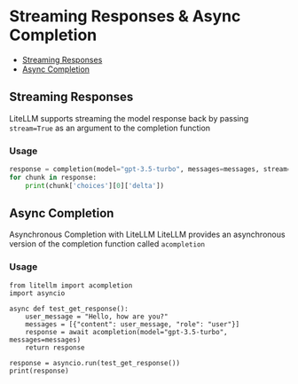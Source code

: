 # Streaming Responses & Async Completion

- [Streaming Responses](#streaming-responses)
- [Async Completion](#async-completion)

## Streaming Responses
LiteLLM supports streaming the model response back by passing `stream=True` as an argument to the completion function
### Usage
```python
response = completion(model="gpt-3.5-turbo", messages=messages, stream=True)
for chunk in response:
    print(chunk['choices'][0]['delta'])

```

## Async Completion
Asynchronous Completion with LiteLLM
LiteLLM provides an asynchronous version of the completion function called `acompletion`
### Usage
```
from litellm import acompletion
import asyncio

async def test_get_response():
    user_message = "Hello, how are you?"
    messages = [{"content": user_message, "role": "user"}]
    response = await acompletion(model="gpt-3.5-turbo", messages=messages)
    return response

response = asyncio.run(test_get_response())
print(response)

```